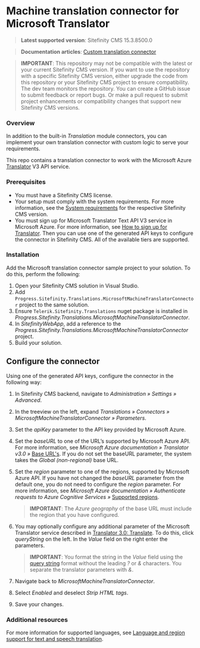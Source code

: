 Machine translation connector for Microsoft Translator
===========================================

>**Latest supported version**: Sitefinity CMS 15.3.8500.0

>**Documentation articles**: [Custom translation connector](http://www.progress.com/documentation/sitefinity-cms/custom-translation-connector)

>**IMPORTANT**: This repository may not be compatible with the latest or your current Sitefinity CMS version. If you want to use the repository with a specific Sitefinity CMS version, either upgrade the code from this repository or your Sitefinity CMS project to ensure compatibility.<br/>
The dev team monitors the repository. You can create a GitHub issue to submit feedback or report bugs. Or make a pull request to submit project enhancements or compatibility changes that support new Sitefinity CMS versions.

### Overview
In addition to the built-in *Translation* module connectors, you can implement your own translation connector with custom logic to serve your requirements.

This repo contains a translation connector to work with the Microsoft Azure [Translator](https://azure.microsoft.com/en-us/services/cognitive-services/translator-text-api/) V3 API service. 

### Prerequisites
- You must have a Sitefinity CMS license.
- Your setup must comply with the system requirements.
 For more information, see the [System requirements](https://docs.sitefinity.com/system-requirements) for the respective Sitefinity CMS version.
- You must sign up for Microsoft Translator Text API V3 service in Microsoft Azure.
 For more information, see [How to sign up for Translator](https://docs.microsoft.com/en-us/azure/cognitive-services/translator/translator-text-how-to-signup).
 Then you can use one of the generated API keys to configure the connector in Sitefinity CMS. All of the available tiers are supported.
 
### Installation
Add the Microsoft translation connector sample project to your solution.
 To do this, perform the following:
1. Open your Sitefinity CMS solution in Visual Studio.
2. Add `Progress.Sitefinity.Translations.MicrosoftMachineTranslatorConnector` project to the same solution.
3. Ensure `Telerik.Sitefinity.Translations` nuget package is installed in _Progress.Sitefinity.Translations.MicrosoftMachineTranslatorConnector_.
4. In _SitefinityWebApp_, add a reference to the _Progress.Sitefinity.Translations.MicrosoftMachineTranslatorConnector_ project.
5. Build your solution.

## Configure the connector
Using one of the generated API keys, configure the connector in the following way:
1. In Sitefinity CMS backend, navigate to _Administration » Settings » Advanced_.
2. In the treeview on the left, expand _Translations » Connectors » MicrosoftMachineTranslatorConnector » Parameters_.
3. Set the _apiKey_ parameter to the API key provided by Microsoft Azure.
4. Set the _baseURL_ to one of the URL’s supported by Microsoft Azure API.
 For more information, see _Microsoft Azure documentation » Translator v3.0 »_ [Base URL's](https://docs.microsoft.com/en-us/azure/cognitive-services/translator/reference/v3-0-reference#base-urls).
 If you do not set the baseURL parameter, the system takes the _Global (non-regional)_ base URL.
5. Set the _region_ parameter to one of the regions, supported by Microsoft Azure API.
 If you have not changed the _baseURL_ parameter from the default one, you do not need to configure the _region_ parameter.
 For more information, see _Microsoft Azure documentation » Authenticate requests to Azure Cognitive Services »_ [Supported regions](https://docs.microsoft.com/en-us/azure/cognitive-services/authentication?tabs=powershell#supported-regions).
 
   >**IMPORTANT**: The _Azure geography_ of the base URL must include the region that you have configured.
6. You may optionally configure any additional parameter of the Microsoft Translator service described in [Translator 3.0: Translate](https://docs.microsoft.com/en-us/azure/cognitive-services/translator/reference/v3-0-translate#optional-parameters). To do this, click _queryString_ on the left. In the _Value_ field on the right enter the parameters.
 
   >**IMPORTANT**: You format the string in the _Value_ field using the [query string](https://en.wikipedia.org/wiki/Query_string) format without the leading _?_ or _&amp;_ characters. You separate the translator parameters with _&amp;_.
7. Navigate back to _MicrosoftMachineTranslatorConnector_.
8. Select _Enabled_ and deselect _Strip HTML tags_.
9. Save your changes.

### Additional resources

For more information for supported languages, see [Language and region support for text and speech translation](https://docs.microsoft.com/en-us/azure/cognitive-services/translator/language-support#translation).
